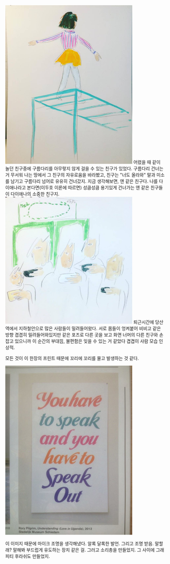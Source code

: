 

<img src="data/124.jpg" width=400px />
어렸을 때 같이 놀던 친구중에 구름다리를 아무렇지 않게 걸을 수 있는 친구가 있었다. 구름다리 건너는 거 무서워 나는 땅에서 그 친구의 자유로움을 바라봤고, 친구는 "너도 올라와" 말과 미소를 남기고 구름다리 넘어로 유유히 건너갔지. 지금 생각해보면, 앤 같은 친구다. 나를 다이애나라고 본다면(이두호 이론에 따르면) 성큼성큼 용기있게 건너가는 앤 같은 친구들이 다이애나의 소중한 친구지.


<img src="data/123.jpg" width=400px />
퇴근시간에 당산역에서 지하철안으로 많은 사람들이 밀려들어왔다. 서로 몸들이 엉켜붙어 비비고 같은 방향 겹겹히 밀려들어와있지만 같은 포즈로 다른 곳을 보고 화면 너머의 다른 친구와 손잡고 있으니까 이 순간의 부대낌, 불편함은 잊을 수 있는 거 같았다 겹겹이 사람 모습 인상적.


모든 것이 이 한장의 프린트 때문에 꼬리에 꼬리를 물고 발생하는 것 같다. 

<img src="data/img10.jpg" width=400px />

이 이미지 때문에 마이크 조명을 생각해냈다. 알록 달록한 발언. 그리고 조명 받음. 
말할래? 말해봐 부드럽게 유도하는 장치 같은 걸.
그러고 소리총을 만들었지. 그 사이에 그래피티 후라쉬도 만들었지. 





